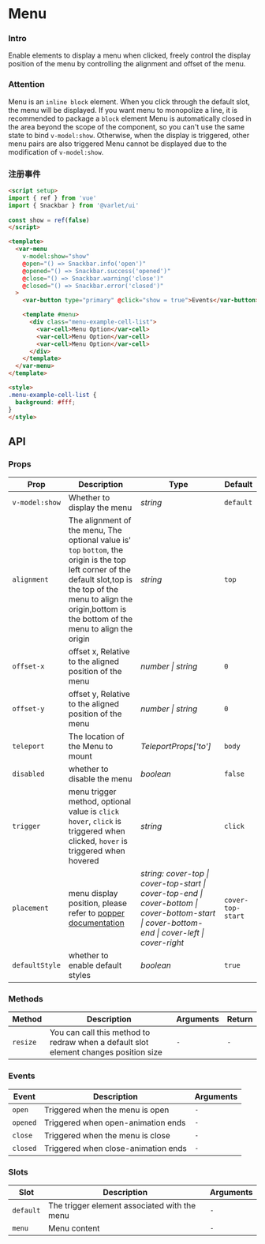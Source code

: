 
# Menu

### Intro

Enable elements to display a menu when clicked, freely control the display position of the menu by controlling the alignment and offset of the menu.

### Attention

Menu is an `inline block` element. When you click through the default slot, the menu will be displayed.
If you want menu to monopolize a line, it is recommended to package a `block` element
Menu is automatically closed in the area beyond the scope of the component,
so you can't use the same state to bind `v-model:show`. Otherwise, when the display is triggered,
other menu pairs are also triggered Menu cannot be displayed due to the modification of `v-model:show`.

### 注册事件

```html
<script setup>
import { ref } from 'vue'
import { Snackbar } from '@varlet/ui'
  
const show = ref(false)
</script>

<template>
  <var-menu
    v-model:show="show"
    @open="() => Snackbar.info('open')"
    @opened="() => Snackbar.success('opened')"
    @close="() => Snackbar.warning('close')"
    @closed="() => Snackbar.error('closed')"
  >
    <var-button type="primary" @click="show = true">Events</var-button>

    <template #menu>
      <div class="menu-example-cell-list">
        <var-cell>Menu Option</var-cell>
        <var-cell>Menu Option</var-cell>
        <var-cell>Menu Option</var-cell>
      </div>
    </template>
  </var-menu>
</template>

<style>
.menu-example-cell-list {
  background: #fff;
}
</style>
```

## API

### Props

| Prop | Description | Type | Default | 
| --- | --- | --- | --- | 
| `v-model:show` | Whether to display the menu | _string_ | `default` |
| `alignment` | The alignment of the menu, The optional value is' `top` `bottom`, the origin is the top left corner of the default slot,top is the top of the menu to align the origin,bottom is the bottom of the menu to align the origin | _string_ | `top` |
| `offset-x` | offset x, Relative to the aligned position of the menu | _number \| string_ | `0` |  
| `offset-y` | offset y, Relative to the aligned position of the menu | _number \| string_ | `0` |
| `teleport` | The location of the Menu to mount | _TeleportProps['to']_ | `body` |
| `disabled` | whether to disable the menu | _boolean_ | `false` |
| `trigger` | menu trigger method, optional value is `click` `hover`, `click` is triggered when clicked, `hover` is triggered when hovered | _string_ | `click` |
| `placement` | menu display position, please refer to [popper documentation](https://popper.js.org/docs/v2/) | _string: cover-top \| cover-top-start \| cover-top-end \| cover-bottom \| cover-bottom-start \| cover-bottom-end \| cover-left \| cover-right_ | `cover-top-start` |
| `defaultStyle` | whether to enable default styles | _boolean_ | `true` |

### Methods
| Method | Description | Arguments | Return |
| --- | --- | --- | --- |
| `resize` | You can call this method to redraw when a default slot element changes position size | `-` | `-` |

### Events

| Event | Description | Arguments |
| --- | --- | --- |
| `open` | Triggered when the menu is open | `-` |
| `opened` | Triggered when open-animation ends | `-` |
| `close` | Triggered when the menu is close | `-` |
| `closed` | Triggered when close-animation ends | `-` |

### Slots

| Slot | Description | Arguments |
| --- | --- | --- |
| `default` | The trigger element associated with the menu | `-` |
| `menu` | Menu content | `-` |